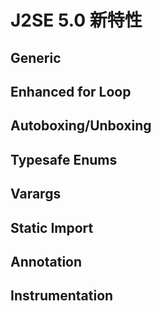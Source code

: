# J2SE 5.0 新特性



## Generic



## Enhanced for Loop



## Autoboxing/Unboxing



## Typesafe Enums



## Varargs



## Static Import



## Annotation



## Instrumentation

